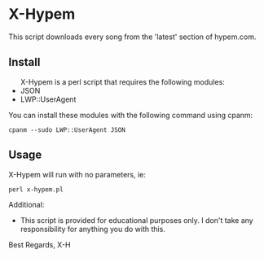<h1>X-Hypem</h1>
This script downloads every song from the 'latest' section of hypem.com. 

Install
----------
<ul>
X-Hypem is a perl script that requires the following modules:
<li>JSON</li>
<li>LWP::UserAgent</li>
</ul>
You can install these modules with the following command using cpanm:

<code>cpanm --sudo LWP::UserAgent JSON</code>

Usage
----------
X-Hypem will run with no parameters, ie:

<code>perl x-hypem.pl</code>

Additional:
<ul>
<li>This script is provided for educational purposes only. I don't take any responsibility for anything you do with 
this.</li>
</ul>


Best Regards,
X-H